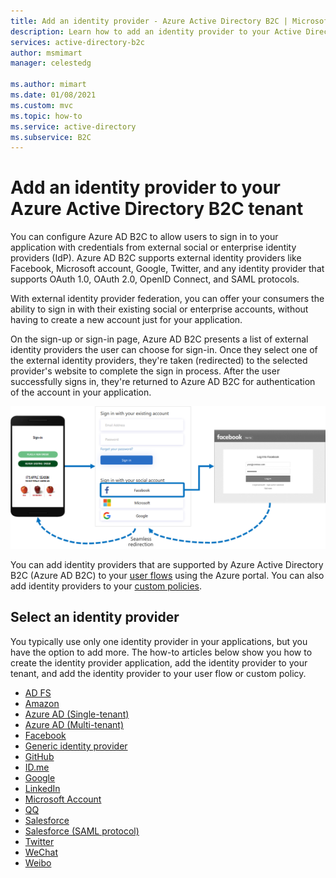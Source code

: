 ```yaml
---
title: Add an identity provider - Azure Active Directory B2C | Microsoft Docs
description: Learn how to add an identity provider to your Active Directory B2C tenant.
services: active-directory-b2c
author: msmimart
manager: celestedg

ms.author: mimart
ms.date: 01/08/2021
ms.custom: mvc
ms.topic: how-to
ms.service: active-directory
ms.subservice: B2C
---
```


# Add an identity provider to your Azure Active Directory B2C tenant

You can configure Azure AD B2C to allow users to sign in to your application with credentials from external social or enterprise identity providers (IdP). Azure AD B2C supports external identity providers like Facebook, Microsoft account, Google, Twitter, and any identity provider that supports OAuth 1.0, OAuth 2.0, OpenID Connect, and SAML protocols.

With external identity provider federation, you can offer your consumers the ability to sign in with their existing social or enterprise accounts, without having to create a new account just for your application.

On the sign-up or sign-in page, Azure AD B2C presents a list of external identity providers the user can choose for sign-in. Once they select one of the external identity providers, they're taken (redirected) to the selected provider's website to complete the sign in process. After the user successfully signs in, they're returned to Azure AD B2C for authentication of the account in your application.

![Mobile sign-in example with a social account (Facebook)](media/add-identity-provider/external-idp.png)

You can add identity providers that are supported by Azure Active Directory B2C (Azure AD B2C) to your [user flows](user-flow-overview.md) using the Azure portal. You can also add identity providers to your [custom policies](custom-policy-get-started.md).

## Select an identity provider

You typically use only one identity provider in your applications, but you have the option to add more. The how-to articles below show you how to create the identity provider application, add the identity provider to your tenant, and add the identity provider to your user flow or custom policy.

* [AD FS](identity-provider-adfs.md)
* [Amazon](identity-provider-amazon.md)
* [Azure AD (Single-tenant)](identity-provider-azure-ad-single-tenant.md)
* [Azure AD (Multi-tenant)](identity-provider-azure-ad-multi-tenant.md)
* [Facebook](identity-provider-facebook.md)
* [Generic identity provider](identity-provider-generic-openid-connect.md)
* [GitHub](identity-provider-github.md)
* [ID.me](identity-provider-id-me.md)
* [Google](identity-provider-google.md)
* [LinkedIn](identity-provider-linkedin.md)
* [Microsoft Account](identity-provider-microsoft-account.md)
* [QQ](identity-provider-qq.md)
* [Salesforce](identity-provider-salesforce.md)
* [Salesforce (SAML protocol)](identity-provider-salesforce-saml.md)
* [Twitter](identity-provider-twitter.md)
* [WeChat](identity-provider-wechat.md)
* [Weibo](identity-provider-weibo.md)
